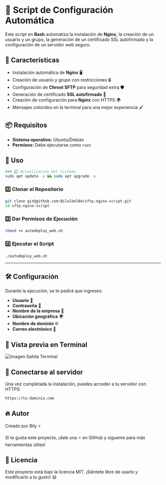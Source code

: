 # 🚀 Script de Configuración Automática

Este script en **Bash** automatiza la instalación de **Nginx**, la creación de un usuario y un grupo, la generación de un certificado SSL autofirmado y la configuración de un servidor web seguro.

## 📌 Características
- Instalación automática de **Nginx** 🖥️
- Creación de usuario y grupo con restricciones 🔒
- Configuración de **Chroot SFTP** para seguridad extra 🛡️
- Generación de certificado **SSL autofirmado** 🔑
- Creación de configuración para **Nginx** con HTTPS 🌍
- Mensajes coloridos en la terminal para una mejor experiencia 🖌️

## 📦 Requisitos
- **Sistema operativo:** Ubuntu/Debian
- **Permisos:** Debe ejecutarse como `root`

## 📜 Uso
```bash
### 1️⃣ Actualizacion del sistema
sudo apt update -y && sudo apt upgrade -y
```

### 2️⃣ Clonar el Repositorio
```bash
git clone git@github.com:Bilalbel04/sftp.nginx-script.git
cd sftp.nginx-script
```

### 3️⃣ Dar Permisos de Ejecución
```bash
chmod +x autodeploy_web.sh
```

### 4️⃣ Ejecutar el Script
```bash
./autodeploy_web.sh
```

---

## 🛠️ Configuración
Durante la ejecución, se te pedirá que ingreses:
- **Usuario** 👤
- **Contraseña** 🔑
- **Nombre de la empresa** 🏢
- **Ubicación geográfica** 🌍
- **Nombre de dominio** 🌐
- **Correo electrónico** 📧

## 🎨 Vista previa en Terminal
<img src="https://imgur.com/MR2RvT5" alt="Imagen Salida Terminal">

## 🔗 Conectarse al servidor
Una vez completada la instalación, puedes acceder a tu servidor con HTTPS:
```bash
https://tu-dominio.com
```

## 🔥 Autor

Creado por Bily ⚡

Si te gusta este proyecto, ¡dale una ⭐ en GitHub y sígueme para más herramientas útiles!

## 📄 Licencia
Este proyecto está bajo la licencia MIT. ¡Siéntete libre de usarlo y modificarlo a tu gusto! 😃

